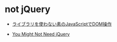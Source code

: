 # not jQuery


* [ライブラリを使わない素のJavaScriptでDOM操作](http://qiita.com/kouh/items/dfc14d25ccb4e50afe89)


 * [You Might Not Need jQuery](http://youmightnotneedjquery.com/)